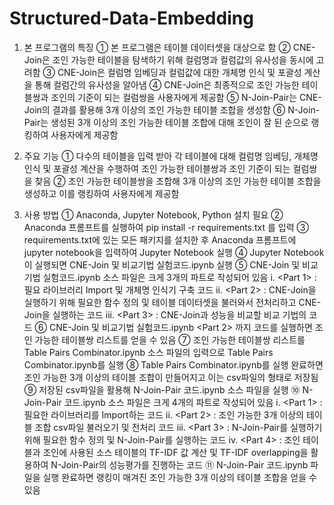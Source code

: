 # Structured-Data-Embedding
1.	본 프로그램의 특징
  ①	본 프로그램은 테이블 데이터셋을 대상으로 함
  ②	CNE-Join은 조인 가능한 테이블을 탐색하기 위해 컬럼명과 컬럼값의 유사성을 동시에 고려함
  ③	CNE-Join은 컬럼명 임베딩과 컬럼값에 대한 개체명 인식 및 포괄성 계산을 통해 컬럼간의 유사성을 알아냄
  ④	CNE-Join은 최종적으로 조인 가능한 테이블쌍과 조인의 기준이 되는 컬럼쌍을 사용자에게 제공함
  ⑤	N-Join-Pair는 CNE-Join의 결과를 활용해 3개 이상의 조인 가능한 테이블 조합을 생성함
  ⑥	N-Join-Pair는 생성된 3개 이상의 조인 가능한 테이블 조합에 대해 조인이 잘 된 순으로 랭킹하여 사용자에게 제공함

2.	주요 기능
  ①	다수의 테이블을 입력 받아 각 테이블에 대해 컬럼명 임베딩, 개체명 인식 및 포괄성 계산을 수행하여 조인 가능한 테이블쌍과 조인 기준이 되는 컬럼쌍을 찾음
  ②	조인 가능한 테이블쌍을 조합해 3개 이상의 조인 가능한 테이블 조합을 생성하고 이를 랭킹하여 사용자에게 제공함  



3.	사용 방법
  ①	Anaconda, Jupyter Notebook, Python 설치 필요
  ②	Anaconda 프롬프트를 실행하여 pip install -r requirements.txt 를 입력
  ③	requirements.txt에 있는 모든 패키지를 설치한 후 Anaconda 프롬프트에 jupyter notebook을 입력하여 Jupyter Notebook 실행
  ④	Jupyter Notebook이 실행되면 CNE-Join 및 비교기법 실험코드.ipynb 실행
  ⑤	CNE-Join 및 비교기법 실험코드.ipynb 소스 파일은 크게 3개의 파트로 작성되어 있음
    i.	<Part 1> : 필요 라이브러리 Import 및 개체명 인식기 구축 코드
    ii.	<Part 2> : CNE-Join을 실행하기 위해 필요한 함수 정의 및 테이블 데이터셋을 불러와서 전처리하고 CNE-Join을 실행하는 코드 
    iii.	<Part 3> : CNE-Join과 성능을 비교할 비교 기법의 코드
  ⑥	CNE-Join 및 비교기법 실험코드.ipynb <Part 2> 까지 코드를 실행하면 조인 가능한 테이블쌍 리스트를 얻을 수 있음
  ⑦	조인 가능한 테이블쌍 리스트를 Table Pairs Combinator.ipynb 소스 파일의 입력으로  Table Pairs Combinator.ipynb를 실행
  ⑧	Table Pairs Combinator.ipynb를 실행 완료하면 조인 가능한 3개 이상의 테이블 조합이 만들어지고 이는 csv파일의 형태로 저장됨
  ⑨	저장된 csv파일을 활용해 N-Join-Pair 코드.ipynb 소스 파일을 실행
  ⑩	N-Join-Pair 코드.ipynb 소스 파일은 크게 4개의 파트로 작성되어 있음
    i.	<Part 1> : 필요한 라이브러리를 Import하는 코드
    ii.	<Part 2> : 조인 가능한 3개 이상의 테이블 조합 csv파일 불러오기 및 전처리 코드
    iii.	<Part 3> : N-Join-Pair를 실행하기 위해 필요한 함수 정의 및 N-Join-Pair를 실행하는 코드
    iv.	<Part 4> : 조인 테이블과 조인에 사용된 소스 테이블의 TF-IDF 값 계산 및 TF-IDF overlapping을 활용하여 N-Join-Pair의 성능평가를 진행하는 코드
  ⑪	N-Join-Pair 코드.ipynb 파일을 실행 완료하면 랭킹이 매겨진 조인 가능한 3개 이상의 테이블 조합을 얻을 수 있음
